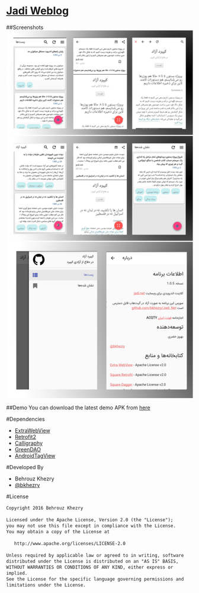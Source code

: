 # [Jadi Weblog](http://jadi.net)


##Screenshots
<img src="assets/1.png" />
<img src="assets/2.png" />
<img src="assets/3.png" />

##Demo
You can download the latest demo APK from [here](https://github.com/bkhezry/Jadi_Net/blob/master/assets/jadi_net-last.apk)

#Dependencies

- [ExtraWebView](https://github.com/bkhezry/ExtraWebView/)
- [Retrofit2](https://github.com/square/retrofit/)
- [Calligraphy](https://github.com/chrisjenx/Calligraphy/)
- [GreenDAO](https://github.com/greenrobot/greenDAO/)
- [AndroidTagView](https://github.com/whilu/AndroidTagView/)

#Developed By

* Behrouz Khezry
 * [@bkhezry](https://twitter.com/bkhezry)
 
 #License

    Copyright 2016 Behrouz Khezry

    Licensed under the Apache License, Version 2.0 (the "License");
    you may not use this file except in compliance with the License.
    You may obtain a copy of the License at

       http://www.apache.org/licenses/LICENSE-2.0

    Unless required by applicable law or agreed to in writing, software
    distributed under the License is distributed on an "AS IS" BASIS,
    WITHOUT WARRANTIES OR CONDITIONS OF ANY KIND, either express or implied.
    See the License for the specific language governing permissions and
    limitations under the License.
